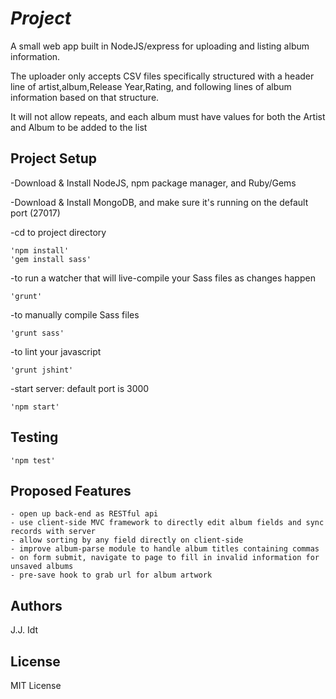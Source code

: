 # _Project_

A small web app built in NodeJS/express for uploading and listing album information.  

The uploader only accepts CSV files specifically structured with a header line of artist,album,Release Year,Rating, and following lines of album information based on that structure.

It will not allow repeats, and each album must have values for both the Artist and Album to be added to the list

## Project Setup

-Download & Install NodeJS, npm package manager, and Ruby/Gems

-Download & Install MongoDB, and make sure it's running on the default port (27017)

-cd to project directory

	'npm install'
	'gem install sass'

-to run a watcher that will live-compile your Sass files as changes happen

	'grunt'

-to manually compile Sass files

	'grunt sass'

-to lint your javascript

	'grunt jshint'

-start server: default port is 3000
	
	'npm start'

## Testing

	'npm test'

## Proposed Features

	- open up back-end as RESTful api
	- use client-side MVC framework to directly edit album fields and sync records with server
	- allow sorting by any field directly on client-side
	- improve album-parse module to handle album titles containing commas
	- on form submit, navigate to page to fill in invalid information for unsaved albums
	- pre-save hook to grab url for album artwork

## Authors

J.J. Idt

## License

MIT License
